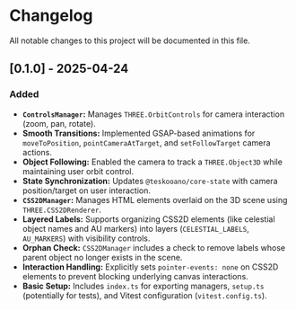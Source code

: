 # Changelog

All notable changes to this project will be documented in this file.

## [0.1.0] - 2025-04-24

### Added

- **`ControlsManager`:** Manages `THREE.OrbitControls` for camera interaction (zoom, pan, rotate).
- **Smooth Transitions:** Implemented GSAP-based animations for `moveToPosition`, `pointCameraAtTarget`, and `setFollowTarget` camera actions.
- **Object Following:** Enabled the camera to track a `THREE.Object3D` while maintaining user orbit control.
- **State Synchronization:** Updates `@teskooano/core-state` with camera position/target on user interaction.
- **`CSS2DManager`:** Manages HTML elements overlaid on the 3D scene using `THREE.CSS2DRenderer`.
- **Layered Labels:** Supports organizing CSS2D elements (like celestial object names and AU markers) into layers (`CELESTIAL_LABELS`, `AU_MARKERS`) with visibility controls.
- **Orphan Check:** `CSS2DManager` includes a check to remove labels whose parent object no longer exists in the scene.
- **Interaction Handling:** Explicitly sets `pointer-events: none` on CSS2D elements to prevent blocking underlying canvas interactions.
- **Basic Setup:** Includes `index.ts` for exporting managers, `setup.ts` (potentially for tests), and Vitest configuration (`vitest.config.ts`).
